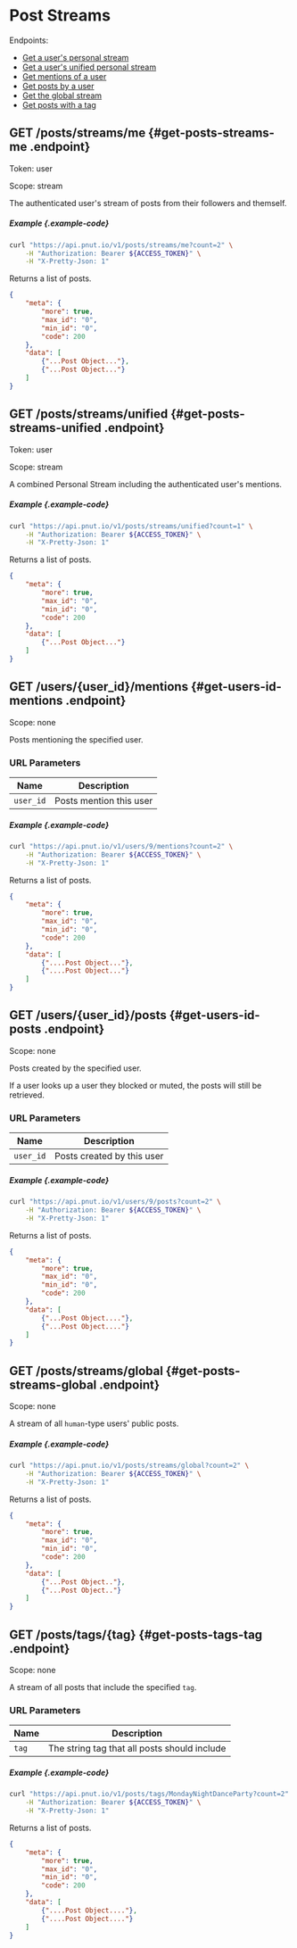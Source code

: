 # Post Streams

Endpoints:

* [Get a user's personal stream](#get-posts-streams-me)
* [Get a user's unified personal stream](#get-posts-streams-unified)
* [Get mentions of a user](#get-users-id-mentions)
* [Get posts by a user](#get-users-id-posts)
* [Get the global stream](#get-posts-streams-global)
* [Get posts with a tag](#get-posts-tags-tag)


## <span class="method method-get">GET</span> /posts/streams/me {#get-posts-streams-me .endpoint}

Token: <span class="endpoint-meta">user</span>

Scope: <span class="endpoint-meta">stream</span>

The authenticated user's stream of posts from their followers and themself.

##### Example {.example-code}

```bash
curl "https://api.pnut.io/v1/posts/streams/me?count=2" \
    -H "Authorization: Bearer ${ACCESS_TOKEN}" \
    -H "X-Pretty-Json: 1"
```

Returns a list of posts.

```json
{
    "meta": {
        "more": true,
        "max_id": "0",
        "min_id": "0",
        "code": 200
    },
    "data": [
        {"...Post Object..."},
        {"...Post Object..."}
    ]
}
```


## <span class="method method-get">GET</span> /posts/streams/unified {#get-posts-streams-unified .endpoint}

Token: <span class="endpoint-meta">user</span>

Scope: <span class="endpoint-meta">stream</span>

A combined Personal Stream including the authenticated user's mentions.

##### Example {.example-code}

```bash
curl "https://api.pnut.io/v1/posts/streams/unified?count=1" \
    -H "Authorization: Bearer ${ACCESS_TOKEN}" \
    -H "X-Pretty-Json: 1"
```

Returns a list of posts.

```json
{
    "meta": {
        "more": true,
        "max_id": "0",
        "min_id": "0",
        "code": 200
    },
    "data": [
        {"...Post Object..."}
    ]
}
```


## <span class="method method-get">GET</span> /users/<span class="call-param">{user_id}</span>/mentions {#get-users-id-mentions .endpoint}

Scope: <span class="endpoint-meta">none</span>

Posts mentioning the specified user.

### URL Parameters

Name|Description
-|-
`user_id`|Posts mention this user

##### Example {.example-code}

```bash
curl "https://api.pnut.io/v1/users/9/mentions?count=2" \
    -H "Authorization: Bearer ${ACCESS_TOKEN}" \
    -H "X-Pretty-Json: 1"
```

Returns a list of posts.

```json
{
    "meta": {
        "more": true,
        "max_id": "0",
        "min_id": "0",
        "code": 200
    },
    "data": [
        {"....Post Object..."},
        {"....Post Object..."}
    ]
}
```


## <span class="method method-get">GET</span> /users/<span class="call-param">{user_id}</span>/posts {#get-users-id-posts .endpoint}

Scope: <span class="endpoint-meta">none</span>

Posts created by the specified user.

If a user looks up a user they blocked or muted, the posts will still be retrieved.

### URL Parameters

Name|Description
-|-
`user_id`|Posts created by this user

##### Example {.example-code}

```bash
curl "https://api.pnut.io/v1/users/9/posts?count=2" \
    -H "Authorization: Bearer ${ACCESS_TOKEN}" \
    -H "X-Pretty-Json: 1"
```

Returns a list of posts.

```json
{
    "meta": {
        "more": true,
        "max_id": "0",
        "min_id": "0",
        "code": 200
    },
    "data": [
        {"...Post Object...."},
        {"...Post Object...."}
    ]
}
```


## <span class="method method-get">GET</span> /posts/streams/global {#get-posts-streams-global .endpoint}

Scope: <span class="endpoint-meta">none</span>

A stream of all `human`-type users' public posts.

##### Example {.example-code}

```bash
curl "https://api.pnut.io/v1/posts/streams/global?count=2" \
    -H "Authorization: Bearer ${ACCESS_TOKEN}" \
    -H "X-Pretty-Json: 1"
```

Returns a list of posts.

```json
{
    "meta": {
        "more": true,
        "max_id": "0",
        "min_id": "0",
        "code": 200
    },
    "data": [
        {"...Post Object.."},
        {"...Post Object.."}
    ]
}
```


## <span class="method method-get">GET</span> /posts/tags/<span class="call-param">{tag}</span> {#get-posts-tags-tag .endpoint}

Scope: <span class="endpoint-meta">none</span>

A stream of all posts that include the specified `tag`.

### URL Parameters

Name|Description
-|-
`tag`|The string tag that all posts should include

##### Example {.example-code}

```bash
curl "https://api.pnut.io/v1/posts/tags/MondayNightDanceParty?count=2" \
    -H "Authorization: Bearer ${ACCESS_TOKEN}" \
    -H "X-Pretty-Json: 1"
```

Returns a list of posts.

```json
{
    "meta": {
        "more": true,
        "max_id": "0",
        "min_id": "0",
        "code": 200
    },
    "data": [
        {"....Post Object...."},
        {"....Post Object...."}
    ]
}
```